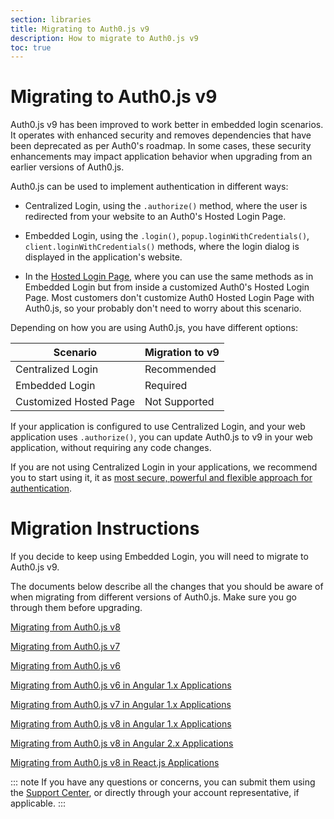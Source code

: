 ```yaml
---
section: libraries
title: Migrating to Auth0.js v9
description: How to migrate to Auth0.js v9
toc: true
---
```

# Migrating to Auth0.js v9

Auth0.js v9 has been improved to work better in embedded login scenarios. It operates with enhanced security and removes dependencies that have been deprecated as per Auth0's roadmap. In some cases, these security enhancements may impact application behavior when upgrading from an earlier versions of Auth0.js. 

Auth0.js can be used to implement authentication in different ways:

- Centralized Login, using the `.authorize()` method, where the user is redirected from your website to an Auth0's Hosted Login Page.

- Embedded Login, using the `.login()`, `popup.loginWithCredentials()`, `client.loginWithCredentials()` methods, where the login dialog is displayed in the application's website.

- In the [Hosted Login Page](/hosted-pages/login), where you can use the same methods as in Embedded Login but from inside a customized Auth0's Hosted Login Page. Most customers don't customize Auth0 Hosted Login Page with Auth0.js, so your probably don't need to worry about this scenario.

Depending on how you are using Auth0.js, you have different options:

| Scenario | Migration to v9 | 
| --- | --- | 
| Centralized Login | Recommended |
| Embedded Login | Required |
| Customized Hosted Page | Not Supported |

If your application is configured to use Centralized Login, and your web application uses `.authorize()`, you can update Auth0.js to v9 in your web application, without requiring any code changes.

If you are not using Centralized Login in your applications, we recommend you to start using it, it as [most secure, powerful and flexible approach for authentication](/guides/login/centralized-vs-embedded). 

# Migration Instructions

If you decide to keep using Embedded Login, you will need to migrate to Auth0.js v9. 

The documents below describe all the changes that you should be aware of when migrating from different versions of Auth0.js. Make sure you go through them before upgrading.

[Migrating from Auth0.js v8](/libraries/auth0js/v9/migration-v8-v9)

[Migrating from Auth0.js v7](/libraries/auth0js/v9/migration-v7-v9)

[Migrating from Auth0.js v6](/libraries/auth0js/v9/migration-v6-v9)

[Migrating from Auth0.js v6 in Angular 1.x Applications](/libraries/auth0js/v9/migration-angularjs-v7)

[Migrating from Auth0.js v7 in Angular 1.x Applications](/libraries/auth0js/v9/migration-angularjs-v7)

[Migrating from Auth0.js v8 in Angular 1.x Applications](/libraries/auth0js/v9/migration-angularjs-v8)

[Migrating from Auth0.js v8 in Angular 2.x Applications](/libraries/auth0js/v9/migration-angular)

[Migrating from Auth0.js v8 in React.js Applications](/libraries/auth0js/v9/migration-react)

::: note
If you have any questions or concerns, you can submit them using the [Support Center](${env.DOMAIN_URL_SUPPORT}), or directly through your account representative, if applicable. 
:::
